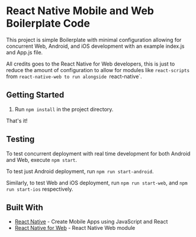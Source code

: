 # React Native Mobile and Web Boilerplate Code
This project is simple Boilerplate with minimal configuration
allowing for concurrent Web, Android, and iOS development with
an example index.js and App.js file.

All credits goes to the React Native for Web developers, this
is just to reduce the amount of configuration to allow for
modules like `react-scripts` from `react-native-web
to run alongside `react-native`.

## Getting Started

1. Run `npm install` in the project directory.

That's it!

## Testing

To test concurrent deployment with real time development for
both Android and Web, execute `npm start`. 

To test just Android deployment, run `npm run start-android`.

Similarly, to test Web and iOS deployment, run `npm run start-web`, 
and `npm run start-ios` respectively.

## Built With
* [React Native](https://facebook.github.io/react-native/) - Create Mobile Apps using JavaScript and React 
* [React Native for Web](https://github.com/necolas/react-native-web) - React Native Web module
